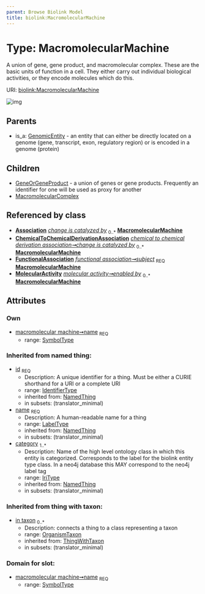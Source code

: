```yaml
---
parent: Browse Biolink Model
title: biolink:MacromolecularMachine
---
```


# Type: MacromolecularMachine


A union of gene, gene product, and macromolecular complex. These are the basic units of function in a cell. They either carry out individual biological activities, or they encode molecules which do this.

URI: [biolink:MacromolecularMachine](https://w3id.org/biolink/vocab/MacromolecularMachine)

![img](http://yuml.me/diagram/nofunky;dir:TB/class/\[OrganismTaxon]<in%20taxon(i)%200..*-%20\[MacromolecularMachine&#124;name:symbol_type;id(i):identifier_type;category(i):iri_type%20%2B],%20\[ChemicalToChemicalDerivationAssociation]-%20change%20is%20catalyzed%20by%200..*>\[MacromolecularMachine],%20\[FunctionalAssociation]-%20subject%201..1>\[MacromolecularMachine],%20\[MolecularActivity]-%20enabled%20by%200..*>\[MacromolecularMachine],%20\[MacromolecularMachine]^-\[MacromolecularComplex],%20\[MacromolecularMachine]^-\[GeneOrGeneProduct],%20\[GenomicEntity]^-\[MacromolecularMachine])

## Parents

 *  is_a: [GenomicEntity](GenomicEntity.md) - an entity that can either be directly located on a genome (gene, transcript, exon, regulatory region) or is encoded in a genome (protein)

## Children

 * [GeneOrGeneProduct](GeneOrGeneProduct.md) - a union of genes or gene products. Frequently an identifier for one will be used as proxy for another
 * [MacromolecularComplex](MacromolecularComplex.md)

## Referenced by class

 *  **[Association](Association.md)** *[change is catalyzed by](change_is_catalyzed_by.md)*  <sub>0..*</sub>  **[MacromolecularMachine](MacromolecularMachine.md)**
 *  **[ChemicalToChemicalDerivationAssociation](ChemicalToChemicalDerivationAssociation.md)** *[chemical to chemical derivation association➞change is catalyzed by](chemical_to_chemical_derivation_association_change_is_catalyzed_by.md)*  <sub>0..*</sub>  **[MacromolecularMachine](MacromolecularMachine.md)**
 *  **[FunctionalAssociation](FunctionalAssociation.md)** *[functional association➞subject](functional_association_subject.md)*  <sub>REQ</sub>  **[MacromolecularMachine](MacromolecularMachine.md)**
 *  **[MolecularActivity](MolecularActivity.md)** *[molecular activity➞enabled by](molecular_activity_enabled_by.md)*  <sub>0..*</sub>  **[MacromolecularMachine](MacromolecularMachine.md)**

## Attributes


### Own

 * [macromolecular machine➞name](macromolecular_machine_name.md)  <sub>REQ</sub>
    * range: [SymbolType](types/SymbolType.md)

### Inherited from named thing:

 * [id](id.md)  <sub>REQ</sub>
    * Description: A unique identifier for a thing. Must be either a CURIE shorthand for a URI or a complete URI
    * range: [IdentifierType](types/IdentifierType.md)
    * inherited from: [NamedThing](NamedThing.md)
    * in subsets: (translator_minimal)
 * [name](name.md)  <sub>REQ</sub>
    * Description: A human-readable name for a thing
    * range: [LabelType](types/LabelType.md)
    * inherited from: [NamedThing](NamedThing.md)
    * in subsets: (translator_minimal)
 * [category](category.md)  <sub>1..*</sub>
    * Description: Name of the high level ontology class in which this entity is categorized. Corresponds to the label for the biolink entity type class. In a neo4j database this MAY correspond to the neo4j label tag
    * range: [IriType](types/IriType.md)
    * inherited from: [NamedThing](NamedThing.md)
    * in subsets: (translator_minimal)

### Inherited from thing with taxon:

 * [in taxon](in_taxon.md)  <sub>0..*</sub>
    * Description: connects a thing to a class representing a taxon
    * range: [OrganismTaxon](OrganismTaxon.md)
    * inherited from: [ThingWithTaxon](ThingWithTaxon.md)
    * in subsets: (translator_minimal)

### Domain for slot:

 * [macromolecular machine➞name](macromolecular_machine_name.md)  <sub>REQ</sub>
    * range: [SymbolType](types/SymbolType.md)
